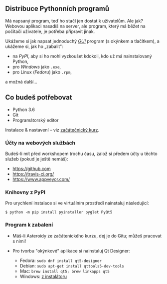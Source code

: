 
## Distribuce Pythonních programů

Má napsaný program, teď ho stačí jen dostat k uživatelům. Ale jak? Webovou aplikaci nasadíš na server, ale program, který má běžet na počítači uživatele, je potřeba připravit jinak.

Ukážeme si jak napsat jednoduchý [*GUI*](https://cs.wikipedia.org/wiki/Grafick%C3%A9_u%C5%BEivatelsk%C3%A9_rozhran%C3%AD) program (s okýnkem a tlačítkem), a ukážeme si, jak ho „zabalit“:

* na *PyPI*, aby si ho mohl vyzkoušet kdokoli, kdo už má nainstalovaný Python,
* pro *Windows* jako `.exe`,
* pro Linux (*Fedoru*) jako `.rpm`,

a možná další...


## Co budeš potřebovat

* Python 3.6
* Git
* Programátorský editor

Instalace & nastavení – viz [začátečnický kurz](http://naucse.python.cz/course/pyladies/sessions/install/).

### Účty na webových službách

Budeš-li mít před workshopem trochu času, založ si předem účty u těchto služeb (pokud je ještě nemáš):

* https://github.com
* https://travis-ci.org/
* https://www.appveyor.com/

### Knihovny z PyPI

Pro urychlení instalace si ve virtuálním prostředí nainstaluj následující:

```console
$ python -m pip install pyinstaller pyglet PyQt5
```

### Program k zabalení

* Máš-li Asteroidy ze začátenického kurzu, dej je do Gitu; můžeš pracovat s nimi!

* Pro tvorbu "okýnkové" aplikace si nainstaluj Qt Designer:
  * Fedora: `sudo dnf install qt5-designer`
  * Debian: `sudo apt-get install qttools5-dev-tools`
  * Mac: `brew install qt5; brew linkapps qt5`
  * Windows: [z instalátoru](https://www.qt.io/download-open-source/#section-2)
